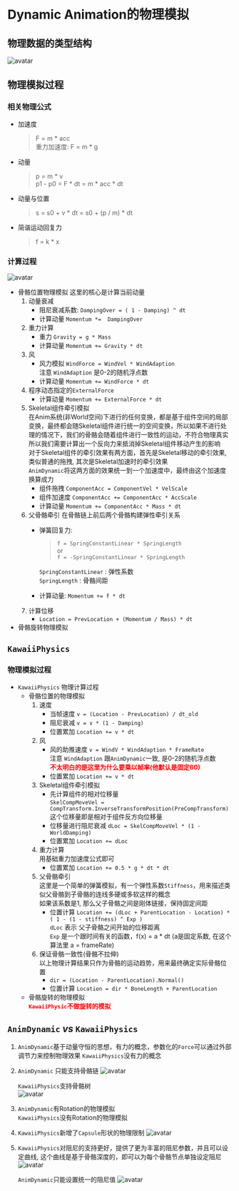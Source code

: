 Dynamic Animation的物理模拟
==============

## 物理数据的类型结构
  ![avatar](Resources/animDynamic_DataStruct.png)

## 物理模拟过程
### 相关物理公式
* 加速度
    > F = m * acc  
    > 重力加速度: F = m * g 
* 动量
    > p = m * v  
    > p1 - p0 =  F * dt = m * acc * dt 
* 动量与位置
    > s = s0 + v * dt = s0 + (p / m) * dt
* 简谐运动回复力
    > f = k * x
### 计算过程
  ![avatar](Resources/animDynamic_Simulate.png)

* 骨骼位置物理模拟
    这里的核心是计算当前动量
    1. 动量衰减
        * 阻尼衰减系数: `DampingOver = ( 1 - Damping) ^ dt`
        * 计算动量 `Momentum *=  DampingOver`
    2. 重力计算
        * 重力 `Gravity = g * Mass`
        * 计算动量 `Momentum += Gravity * dt`
    3. 风
        * 风力模拟 `WindForce = WindVel * WindAdaption`  
            注意 `WindAdaption` 是0-2的随机浮点数  
        * 计算动量 `Momentum += WindForce * dt`
    4. 程序动态指定的`ExternalForce`
        * 计算动量 `Momentum += ExternalForce * dt`
    5. Skeletal组件牵引模拟  
        在Anim系统(非World空间)下进行的任何变换，都是基于组件空间的局部变换，最终都会随Skeletal组件进行统一的空间变换，所以如果不进行处理的情况下，我们的骨骼会随着组件进行一致性的运动，不符合物理真实  
        所以我们需要计算出一个反向力来抵消掉Skeletal组件移动产生的影响  
        对于Skeletal组件的牵引效果有两方面，首先是Skeletal移动的牵引效果, 类似普通的拖拽, 其次是Skeletal加速时的牵引效果  
        `AnimDynamic`将这两方面的效果统一到一个加速度中，最终由这个加速度换算成力
        - 组件拖拽 `ComponentAcc = ComponentVel * VelScale`
        - 组件加速度 `ComponentAcc += ComponentAcc * AccScale`
        - 计算动量 `Momentum += ComponentAcc * Mass * dt`
    5. 父骨骼牵引
        在骨骼链上前后两个骨骼构建弹性牵引关系
        * 弹簧回复力: 
            > `f = SpringConstantLinear * SpringLength`  
            or  
            > `f = -SpringConstantLinear * SpringLength`  

            `SpringConstantLinear` : 弹性系数  
            `SpringLength` : 骨骼间距  
        * 计算动量: `Momentum += f * dt `
    6. 计算位移
        * `Location = PrevLocation + (Momentum / Mass) * dt`
* 骨骼旋转物理模拟

## `KawaiiPhysics`
### 物理模拟过程
* `KawaiiPhysics` 物理计算过程
    * 骨骼位置的物理模拟
        1. 速度  
            - 当帧速度 `v = (Location - PrevLocation) / dt_old`
            - 阻尼衰减 `v = v * (1 - Damping)`
            - 位置累加 `Location += v * dt`
        2. 风
            - 风的助推速度 `v = WindV * WindAdaption * FrameRate`  
              注意 `WindAdaption` 跟`AnimDynamic`一致, 是0-2的随机浮点数  
              <strong><font color=#FF0000 >不太明白的是这里为什么要乘以帧率(他默认是固定60)</font></strong>
            - 位置累加 `Location += v * dt`
        3. Skeletal组件牵引模拟
            - 先计算组件的相对位移量  
                `SkelCompMoveVel = CompTransform.InverseTransformPosition(PreCompTransform)`  
                这个位移量即是相对于组件反方向位移量
            - 位移量进行阻尼衰减 `dLoc = SkelCompMoveVel * (1 - WorldDamping)`
            - 位置累加 `Location += dLoc`
        4. 重力计算  
            用基础重力加速度公式即可
            - 位置累加 `Location += 0.5 * g * dt * dt`
        5. 父骨骼牵引  
            这里是一个简单的弹簧模拟，有一个弹性系数`Stiffness`，用来描述类似父骨骼到子骨骼的连线多硬或多软这样的概念  
            如果该系数是1, 那么父子骨骼之间是刚体链接，保持固定间距
            - 位置计算 `Location += (dLoc + ParentLocation - Location) * ( 1 - (1 - stiffness) ^ Exp )`  
            `dLoc` 表示 父子骨骼之间开始的位移距离  
            `Exp` 是一个跟时间有关的函数，f(x) = a * dt  (a是固定系数, 在这个算法里 a = frameRate)
        6. 保证骨骼一致性(骨骼不拉伸)  
            以上物理计算结果只作为骨骼的运动趋势，用来最终确定实际骨骼位置
            - `dir = (Location - ParentLocation).Normal()`
            - 位置计算 `Location = dir * BoneLength + ParentLocation`
    * 骨骼旋转的物理模拟  
        <strong><font color=#FF0000>`KawaiiPhysic`不做旋转的模拟</font></strong>

## `AnimDynamic` <i>vs</i> `KawaiiPhysics`
1. `AnimDynamic`基于动量守恒的思想，有力的概念，参数化的`Force`可以通过外部调节力来控制物理效果 
    `KawaiiPhysics`没有力的概念
2. `AnimDynamic` 只能支持骨骼链
    ![avatar](Resources/animDynamic_BoundBone.png)

    `KawaiiPhysics`支持骨骼树  
    ![avatar](Resources/kawaiiPhys_BoundBone.png)

3. `AnimDynamic`有Rotation的物理模拟  
    `KawaiiPhysics`没有Rotation的物理模拟

4. `KawaiiPhysics`新增了`Capsule`形状的物理限制
    ![avatar](Resources/kawaiiPhys_CapsuleLimit.png)

5. `KawaiiPhysics`对阻尼的支持更好，提供了更为丰富的阻尼参数，并且可以设定曲线, 这个曲线是基于骨骼深度的，即可以为每个骨骼节点单独设定阻尼  
    ![avatar](Resources/kawaiiPhys_Settings.png)
    
    `AnimDynamic`只能设置统一的阻尼值
    ![avatar](Resources/animDynamic_DampingSettings.png)
